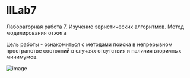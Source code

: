 # IILab7
Лабораторная работа 7. Изучение эвристических алгоритмов. Метод моделирования отжига

Цель работы - ознакомиться с методами поиска в непрерывном пространстве 
состояний в случаях отсутствия и наличия вторичных минимумов.

![image](https://user-images.githubusercontent.com/77233770/138066786-23825756-432f-42a2-8c52-48d3767b0093.png)

